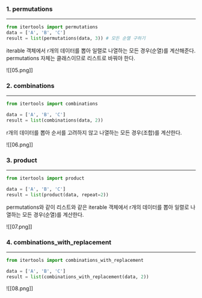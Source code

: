 ### 1. permutations
---
``` python
from itertools import permutations
data = ['A', 'B', 'C']
result = list(permutations(data, 3)) # 모든 순열 구하기
```
iterable 객체에서 r개의 데이터를 뽑아 일렬로 나열하는 모든 경우(순열)를 계산해준다. permutations 자체는 클래스이므로 리스트로 바꿔야 한다.

![[05.png]]

### 2. combinations
---
``` python
from itertools import combinations

data = ['A', 'B', 'C']
result = list(combinations(data, 2))
```

r개의 데이터를 뽑아 순서를 고려하지 않고 나열하는 모든 경우(조합)를 계산한다. 

![[06.png]]

### 3. product
---
``` python
from itertools import product

data = ['A', 'B', 'C']
result = list(product(data, repeat=2))
```

permutations와 같이 리스트와 같은 iterable 객체에서 r개의 데이터를 뽑아 일렬로 나열하는 모든 경우(순열)를 계산한다.

![[07.png]]

### 4. combinations_with_replacement
---
``` python
from itertools import combinations_with_replacement

data = ['A', 'B', 'C']
result = list(combinations_with_replacement(data, 2))
```

![[08.png]]


